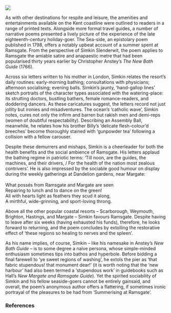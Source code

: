 <a href="https://juncture-digital.org"><img src="https://juncture-digital.org/images/ve-button.png"></a>
<param ve-config title="A Ramsgate Summer" author="Dr Shaun Regan" layout="vtl" 
banner="/images/banners/18c.jpg">

<param ve-entity eid="Q618045" aliases="Margate">
<param ve-entity eid="Q736439" aliases="Ramsgate">


As with other destinations for respite and leisure, the amenities and entertainments available on the Kent coastline were outlined to readers in a range of printed texts. Alongside more formal travel guides, a number of narrative poems presented a lively picture of the experience of the late eighteenth-century holiday-goer. The Sea-side, an epistolary poem published in 1798, offers a notably upbeat account of a summer spent at Ramsgate. From the perspective of Simkin Slenderwit, the poem applies to Ramsgate the amiable satire and anapaestic metre that had been popularised thirty years earlier by Christopher Anstey’s _The New Bath Guide_ (1766).

Across six letters written to his mother in London, Simkin relates the resort’s daily routines: early-morning bathing; consultations with physicians; afternoon socialising; evening balls. Simkin’s jaunty, ‘hand-gallop lines’ sketch portraits of the character types associated with the watering-place: its strutting doctors, bustling bathers, female romance-readers, and doddering dancers. As these caricatures suggest, the letters record not just jollity but ironies and misadventures. The ocean’s ‘catholic wave’, Simkin notes, cures not only the infirm and barren but rakish men and demi-reps (women of doubtful respectability). Describing an Assembly Ball, meanwhile, he relates how his brother Billy’s ‘delicate flesh-colour’d breeches’ become thoroughly stained with ‘gunpowder tea’ following a collision with a fellow carouser.

Despite these demurrers and mishaps, Simkin is a cheerleader for both the health benefits and the social ambience of Ramsgate. His letters applaud the bathing regime in patriotic terms: ‘Till noon, are the guides, the machines, and their drivers, / For the health of the nation most zealous contrivers’. He is also impressed by the sociable good humour on display during the weekly gatherings at Dandelion gardens, near Margate:
<br><br>
What possés from Ramsgate and Margate are seen   
Repairing to lunch and to dance on the green!   
All with hearts light as feathers they scud it along,   
A mirthful, wide-grinning, and sport-loving throng.   

Above all the other popular coastal resorts – Scarborough, Weymouth, Brighton, Hastings, and Margate – Simkin favours Ramsgate. Despite having to leave after six weeks (having exhausted his funds), therefore, he looks forward to returning, and the poem concludes by extolling the restorative effect of ‘these regions so healing to nerves and the spleen’.

As his name implies, of course, Simkin – like his namesake in Anstey’s _New Bath Guide_ – is to some degree a naïve persona, whose simple-minded enthusiasm sometimes tips into bathos and hyperbole. Before bidding a final farewell to ‘ye sweet regions of washing’, he extols the pier as ‘that fabric stupendous! that monument dear!’ (it is worth noting that the ‘new harbour’ had also been termed a ‘stupendous work’ in guidebooks such as Hall’s _New Margate and Ramsgate Guide_). Yet the spirited sociability of Simkin and his fellow seaside-goers cannot be entirely gainsaid, and overall, the poem’s anonymous author offers a flattering, if sometimes ironic portrayal of the pleasures to be had from ‘Summerising at Ramsgate’.
 
### References
[^ref1]: Hall’s New Margate and Ramsgate Guide (Margate, 1790)
[^ref2]: Regan, Shaun, ‘Bathing in Verse: Christopher Anstey’s The New Bath Guide and Georgian Resort Satire’, in _Spa Culture and Literature in England, 1500-1800_,  ed. Sophie Chiari and Samuel Cuisinier-Delorme (Cham: Palgrave Macmillan, 2021), pp. 135-157.
[^ref3]: The Sea-Side, a Poem, in Familiar Epistles from Mr. Simkin Slenderwit, Summerising at Ramsgate, to his Dear Mother in Town, 2nd edn (London, 1798)
